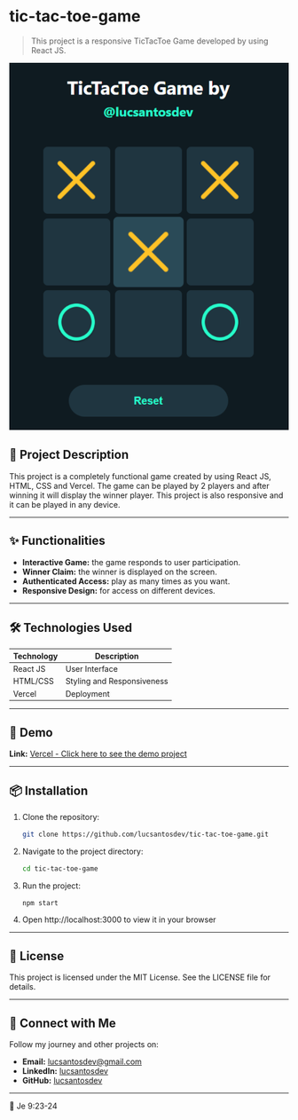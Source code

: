 # tic-tac-toe-game
> This project is a responsive TicTacToe Game developed by using React JS.

![Project Presentation](public/tictactoegame.png)

## 🚀 Project Description  
This project is a completely functional game created by using React JS, HTML, CSS and Vercel. The game can be played by 2 players and after winning it will display the winner player. This project is also responsive and it can be played in any device.

---

## ✨ Functionalities  
- **Interactive Game:** the game responds to user participation. 
- **Winner Claim:** the winner is displayed on the screen.
- **Authenticated Access:** play as many times as you want.
- **Responsive Design:** for access on different devices.  

---

## 🛠️ Technologies Used  
| Technology        | Description         |  
|--------------------|---------------------|  
| React JS          | User Interface     |  
| HTML/CSS         | Styling and Responsiveness       | 
| Vercel        | Deployment      | 


---

## 🔗 Demo 
**Link:** [Vercel - Click here to see the demo project](https://tic-tac-toe-game-three-nu-25.vercel.app/)

---

## 📦 Installation  
1. Clone the repository:  
   ```bash
   git clone https://github.com/lucsantosdev/tic-tac-toe-game.git
2. Navigate to the project directory:  
   ```bash
   cd tic-tac-toe-game
3. Run the project:  
   ```bash
   npm start
4. Open http://localhost:3000 to view it in your browser

---

## 📝 License
This project is licensed under the MIT License. See the LICENSE file for details.

---

## 💬 Connect with Me
Follow my journey and other projects on:
- **Email:** [lucsantosdev@gmail.com](mailto:lucsantosdev@gmail.com)
- **LinkedIn:** [lucsantosdev](https://www.linkedin.com/in/lucsantosdev)
- **GitHub:** [lucsantosdev](https://github.com/lucsantosdev)

---

🧠 Je 9:23-24